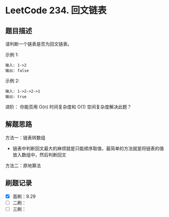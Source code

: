# LeetCode 234. 回文链表

## 题目描述

请判断一个链表是否为回文链表。

示例 1:

```
输入: 1->2
输出: false
```

示例 2:

```
输入: 1->2->2->1
输出: true
```

进阶：
你能否用 O(n) 时间复杂度和 O(1) 空间复杂度解决此题？

## 解题思路

方法一：链表转数组
* 链表中判断回文最大的麻烦就是只能顺序取值，最简单的方法就是将链表的值放入数组中，然后判断回文

方法二：原地算法

## 刷题记录

- [x] 首刷：9.29
- [ ] 二刷：
- [ ] 三刷：
